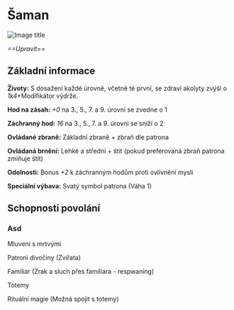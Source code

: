 # Šaman

![Image title](/assets/classes/Shaman.jpeg)

*==Upravit==*

## Základní informace

**Životy:** S dosažení každé úrovně, včetně té první, se zdraví akolyty zvýší o *1k4*+Modifikátor výdrže.

**Hod na zásah:** *+0* na 3., 5., 7. a 9. úrovni se zvedne o 1

**Záchranný hod:** *16* na 3., 5., 7. a 9. úrovni se sníží o 2

**Ovládané zbraně:** Základní zbraně + zbraň dle patrona

**Ovládaná brnění:** Lehké a střední + štít (pokud preferovaná zbraň patrona zmiňuje štít)

**Odolnosti:** Bonus *+2* k záchranným hodům proti ovlivnění mysli

**Speciální výbava:** Svatý symbol patrona (Váha 1)

## Schopnosti povolání

### Asd

Mluvení s mrtvými

Patroni divočiny (Zvířata)

Familiar (Zrak a sluch přes familiara - respwaning)

Totemy

Rituální magie (Možná spojit s totemy)